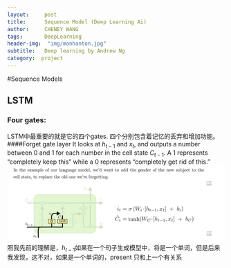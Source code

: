 ```yaml
---
layout:     post
title:      Sequence Model (Deep Learning Ai)
author:     CHENEY WANG
tags: 		DeepLearning
header-img:  "img/manhanton.jpg"
subtitle:  	Deep learning by Andrew Ng
category:  project
---
```

<!-- Start Writing Below in Markdown -->

#Sequence Models
<br >
## LSTM
### Four gates:
LSTM中最重要的就是它的四个gates. 四个分别包含着记忆的丢弃和增加功能。
####Forget gate layer
 It looks at $h_{t-1}$ and $x_t$, and outputs a number between 0 and 1 for each number in the cell state $C_{t−1}$. A 1 represents “completely keep this” while a 0 represents “completely get rid of this.”
![](/img/Post_image/112661542768393_.pic_hd.jpg)照我先前的理解是，$h_{t-1}$如果在一个句子生成模型中，将是一个单词，但是后来我发现，这不对，如果是一个单词的，present 只和上一个有关系
